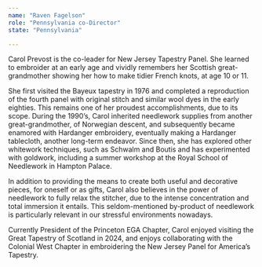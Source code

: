 ```yaml
---
name: "Raven Fagelson"
role: "Pennsylvania co-Director"
state: "Pennsylvania"

---
```


Carol Prevost is the co-leader for New Jersey Tapestry Panel. She learned to embroider at an early age and vividly remembers her Scottish great-grandmother showing her how to make tidier French knots, at age 10 or 11.

She first visited the Bayeux tapestry in 1976 and completed a reproduction of the fourth panel with original stitch and similar wool dyes in the early eighties. This remains one of her proudest accomplishments, due to its scope. During the 1990’s, Carol inherited needlework supplies from another great-grandmother, of Norwegian descent, and subsequently became enamored with Hardanger embroidery, eventually making a Hardanger tablecloth, another long-term endeavor. Since then, she has explored other whitework techniques, such as Schwalm and Boutis and has experimented with goldwork, including a summer workshop at the Royal School of Needlework in Hampton Palace.

In addition to providing the means to create both useful and decorative pieces, for oneself or as gifts, Carol also believes in the power of needlework to fully relax the stitcher, due to the intense concentration and total immersion it entails. This seldom-mentioned by-product of needlework is particularly relevant in our stressful environments nowadays.

Currently President of the Princeton EGA Chapter, Carol enjoyed visiting the Great Tapestry of Scotland in 2024, and enjoys collaborating with the Colonial West Chapter in embroidering the New Jersey Panel for America’s Tapestry.